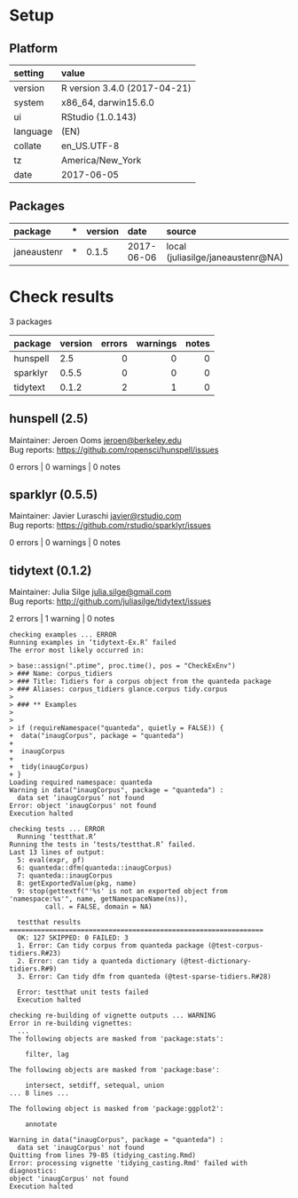 # Setup

## Platform

|setting  |value                        |
|:--------|:----------------------------|
|version  |R version 3.4.0 (2017-04-21) |
|system   |x86_64, darwin15.6.0         |
|ui       |RStudio (1.0.143)            |
|language |(EN)                         |
|collate  |en_US.UTF-8                  |
|tz       |America/New_York             |
|date     |2017-06-05                   |

## Packages

|package     |*  |version |date       |source                            |
|:-----------|:--|:-------|:----------|:---------------------------------|
|janeaustenr |*  |0.1.5   |2017-06-06 |local (juliasilge/janeaustenr@NA) |

# Check results

3 packages

|package  |version | errors| warnings| notes|
|:--------|:-------|------:|--------:|-----:|
|hunspell |2.5     |      0|        0|     0|
|sparklyr |0.5.5   |      0|        0|     0|
|tidytext |0.1.2   |      2|        1|     0|

## hunspell (2.5)
Maintainer: Jeroen Ooms <jeroen@berkeley.edu>  
Bug reports: https://github.com/ropensci/hunspell/issues

0 errors | 0 warnings | 0 notes

## sparklyr (0.5.5)
Maintainer: Javier Luraschi <javier@rstudio.com>  
Bug reports: https://github.com/rstudio/sparklyr/issues

0 errors | 0 warnings | 0 notes

## tidytext (0.1.2)
Maintainer: Julia Silge <julia.silge@gmail.com>  
Bug reports: http://github.com/juliasilge/tidytext/issues

2 errors | 1 warning  | 0 notes

```
checking examples ... ERROR
Running examples in ‘tidytext-Ex.R’ failed
The error most likely occurred in:

> base::assign(".ptime", proc.time(), pos = "CheckExEnv")
> ### Name: corpus_tidiers
> ### Title: Tidiers for a corpus object from the quanteda package
> ### Aliases: corpus_tidiers glance.corpus tidy.corpus
> 
> ### ** Examples
> 
> 
> if (requireNamespace("quanteda", quietly = FALSE)) {
+  data("inaugCorpus", package = "quanteda")
+ 
+  inaugCorpus
+ 
+  tidy(inaugCorpus)
+ }
Loading required namespace: quanteda
Warning in data("inaugCorpus", package = "quanteda") :
  data set ‘inaugCorpus’ not found
Error: object 'inaugCorpus' not found
Execution halted

checking tests ... ERROR
  Running ‘testthat.R’
Running the tests in ‘tests/testthat.R’ failed.
Last 13 lines of output:
  5: eval(expr, pf)
  6: quanteda::dfm(quanteda::inaugCorpus)
  7: quanteda::inaugCorpus
  8: getExportedValue(pkg, name)
  9: stop(gettextf("'%s' is not an exported object from 'namespace:%s'", name, getNamespaceName(ns)), 
         call. = FALSE, domain = NA)
  
  testthat results ================================================================
  OK: 127 SKIPPED: 0 FAILED: 3
  1. Error: Can tidy corpus from quanteda package (@test-corpus-tidiers.R#23) 
  2. Error: can tidy a quanteda dictionary (@test-dictionary-tidiers.R#9) 
  3. Error: Can tidy dfm from quanteda (@test-sparse-tidiers.R#28) 
  
  Error: testthat unit tests failed
  Execution halted

checking re-building of vignette outputs ... WARNING
Error in re-building vignettes:
  ...
The following objects are masked from 'package:stats':

    filter, lag

The following objects are masked from 'package:base':

    intersect, setdiff, setequal, union
... 8 lines ...

The following object is masked from 'package:ggplot2':

    annotate

Warning in data("inaugCorpus", package = "quanteda") :
  data set 'inaugCorpus' not found
Quitting from lines 79-85 (tidying_casting.Rmd) 
Error: processing vignette 'tidying_casting.Rmd' failed with diagnostics:
object 'inaugCorpus' not found
Execution halted
```

